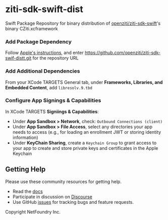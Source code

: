 # ziti-sdk-swift-dist
Swift Package Repository for binary distribution of [openziti/ziti-sdk-swift](https://github.com/openziti/ziti-sdk-swift/)'s binary CZiti.xcframework

### Add Package Dependency
Follow [Apple's instructions](https://developer.apple.com/documentation/xcode/adding-package-dependencies-to-your-app), and enter https://github.com/openziti/ziti-sdk-swif-distt.git for the repository URL

### Add Additional Dependencies

From your XCode TARGETS General tab, under **Frameworks, Libraries, and Embedded Content**, add `libresolv.9.tbd` 

### Configure App Signings & Capabilities
In XCode TARGETS **Signiings & Capabilities**:
* Under **App Sandbox > Network**, check: `Outbound Connections (client)`
* Under **App Sandbox > File Access**, select any directories your app needs to access (e.g., for loading an enrollment JWT or storing identity information)
* Under **KeyChain Sharing**, create a `Keychain Group` to grant access to your app to create and store private keys and certificates in the Apple Keychain

## Getting Help
Please use these community resources for getting help. 
- Read the [docs](https://docs.openziti.io/docs/learn/introduction/)
- Participate in discussion on [Discourse](https://openziti.discourse.group/)
- Use GitHub [issues](https://github.com/openziti/ziti-sdk-swift/issues) for tracking bugs and feature requests.

Copyright NetFoundry Inc.
